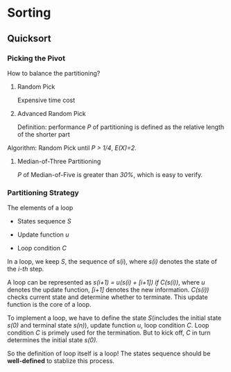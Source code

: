# Sorting

## Quicksort

### Picking the Pivot

How to balance the partitioning?

1. Random Pick

   Expensive time cost

1. Advanced Random Pick

   Definition: performance *P* of partitioning is defined as the relative length of the shorter part

Algorithm: Random Pick until *P > 1/4*, *E(X)=2*.

1. Median-of-Three Partitioning

   *P* of Median-of-Five is greater than *30%*, which is easy to verify.

### Partitioning Strategy

The elements of a loop

* States sequence *S*

* Update function *u*

* Loop condition *C*

In a loop, we keep *S*, the sequence of s(i), where *s(i)* denotes the state of the *i-th* step.

A loop can be represented as *s(i+1) = u(s(i) + [i+1]) if C(s(i))*, where *u* denotes the update function, *[i+1]* denotes the new information. *C(s(i))* checks current state and determine whether to terminate. This update function is the core of a loop.

To implement a loop, we have to define the state *S*(includes the initial state *s(0)* and terminal state *s(n)*), update function *u*, loop condition *C*. Loop condition *C* is primely used for the termination. But to kick off, *C* in turn determines the initial state *s(0)*.

So the definition of loop itself is a loop! The states sequence should be **well-defined** to stablize this process.